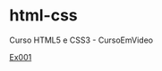 # html-css
 Curso HTML5 e CSS3 - CursoEmVideo

 <a href="https://viniaa21.github.io/html-css/execicios/ex001/index.html">Ex001</a>

